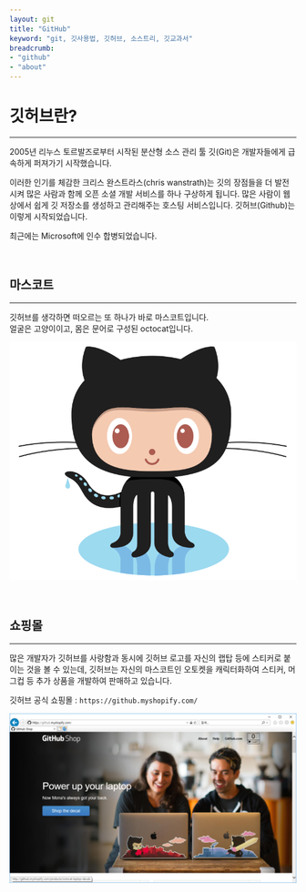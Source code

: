 ```yaml
---
layout: git
title: "GitHub"
keyword: "git, 깃사용법, 깃허브, 소스트리, 깃교과서"
breadcrumb:
- "github"
- "about"
---
```


# 깃허브란?
---
2005년 리누스 토르발즈로부터 시작된 분산형 소스 관리 툴 깃(Git)은 개발자들에게 급속하게 퍼져가기 시작했습니다.  

이러한 인기를 체감한 크리스 완스트라스(chris wanstrath)는 깃의 장점들을 더 발전시켜 많은 사람과 함께 오픈 소셜 개발 서비스를 하나 구상하게 됩니다. 많은 사람이 웹 상에서 쉽게 깃 저장소를 생성하고 관리해주는 호스팅 서비스입니다. 깃허브(Github)는 이렇게 시작되었습니다.  

최근에는 Microsoft에 인수 합병되었습니다.  

<br>

## 마스코트
---
깃허브를 생각하면 떠오르는 또 하나가 바로 마스코트입니다.  
얼굴은 고양이이고, 몸은 문어로 구성된 octocat입니다.  

![호스팅](../img/github_01.png)

<br>

## 쇼핑몰
---
많은 개발자가 깃허브를 사랑함과 동시에 깃허브 로고를 자신의 랩탑 등에 스티커로 붙이는 것을 볼 수 있는데, 깃허브는 자신의 마스코트인 오토켓을 캐릭터화하여 스티커, 머그컵 등 추가 상품을 개발하여 판매하고 있습니다.  

깃허브 공식 쇼핑몰 : `https://github.myshopify.com/`  

![호스팅](../img/github_02.png)

<br>
